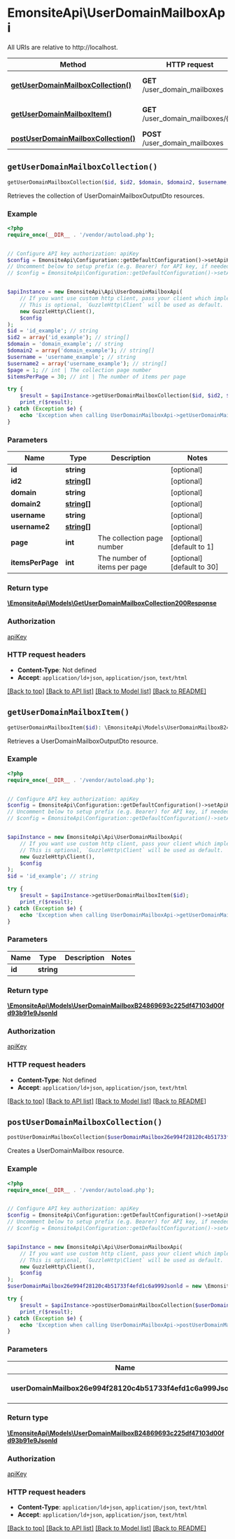 # EmonsiteApi\UserDomainMailboxApi

All URIs are relative to http://localhost.

Method | HTTP request | Description
------------- | ------------- | -------------
[**getUserDomainMailboxCollection()**](UserDomainMailboxApi.md#getUserDomainMailboxCollection) | **GET** /user_domain_mailboxes | Retrieves the collection of UserDomainMailboxOutputDto resources.
[**getUserDomainMailboxItem()**](UserDomainMailboxApi.md#getUserDomainMailboxItem) | **GET** /user_domain_mailboxes/{id} | Retrieves a UserDomainMailboxOutputDto resource.
[**postUserDomainMailboxCollection()**](UserDomainMailboxApi.md#postUserDomainMailboxCollection) | **POST** /user_domain_mailboxes | Creates a UserDomainMailbox resource.


## `getUserDomainMailboxCollection()`

```php
getUserDomainMailboxCollection($id, $id2, $domain, $domain2, $username, $username2, $page, $itemsPerPage): \EmonsiteApi\Models\GetUserDomainMailboxCollection200Response
```

Retrieves the collection of UserDomainMailboxOutputDto resources.

### Example

```php
<?php
require_once(__DIR__ . '/vendor/autoload.php');


// Configure API key authorization: apiKey
$config = EmonsiteApi\Configuration::getDefaultConfiguration()->setApiKey('Authorization', 'YOUR_API_KEY');
// Uncomment below to setup prefix (e.g. Bearer) for API key, if needed
// $config = EmonsiteApi\Configuration::getDefaultConfiguration()->setApiKeyPrefix('Authorization', 'Bearer');


$apiInstance = new EmonsiteApi\Api\UserDomainMailboxApi(
    // If you want use custom http client, pass your client which implements `GuzzleHttp\ClientInterface`.
    // This is optional, `GuzzleHttp\Client` will be used as default.
    new GuzzleHttp\Client(),
    $config
);
$id = 'id_example'; // string
$id2 = array('id_example'); // string[]
$domain = 'domain_example'; // string
$domain2 = array('domain_example'); // string[]
$username = 'username_example'; // string
$username2 = array('username_example'); // string[]
$page = 1; // int | The collection page number
$itemsPerPage = 30; // int | The number of items per page

try {
    $result = $apiInstance->getUserDomainMailboxCollection($id, $id2, $domain, $domain2, $username, $username2, $page, $itemsPerPage);
    print_r($result);
} catch (Exception $e) {
    echo 'Exception when calling UserDomainMailboxApi->getUserDomainMailboxCollection: ', $e->getMessage(), PHP_EOL;
}
```

### Parameters

Name | Type | Description  | Notes
------------- | ------------- | ------------- | -------------
 **id** | **string**|  | [optional]
 **id2** | [**string[]**](../Model/string.md)|  | [optional]
 **domain** | **string**|  | [optional]
 **domain2** | [**string[]**](../Model/string.md)|  | [optional]
 **username** | **string**|  | [optional]
 **username2** | [**string[]**](../Model/string.md)|  | [optional]
 **page** | **int**| The collection page number | [optional] [default to 1]
 **itemsPerPage** | **int**| The number of items per page | [optional] [default to 30]

### Return type

[**\EmonsiteApi\Models\GetUserDomainMailboxCollection200Response**](../Model/GetUserDomainMailboxCollection200Response.md)

### Authorization

[apiKey](../../README.md#apiKey)

### HTTP request headers

- **Content-Type**: Not defined
- **Accept**: `application/ld+json`, `application/json`, `text/html`

[[Back to top]](#) [[Back to API list]](../../README.md#endpoints)
[[Back to Model list]](../../README.md#models)
[[Back to README]](../../README.md)

## `getUserDomainMailboxItem()`

```php
getUserDomainMailboxItem($id): \EmonsiteApi\Models\UserDomainMailboxB24869693c225df47103d00fd93b91e9Jsonld
```

Retrieves a UserDomainMailboxOutputDto resource.

### Example

```php
<?php
require_once(__DIR__ . '/vendor/autoload.php');


// Configure API key authorization: apiKey
$config = EmonsiteApi\Configuration::getDefaultConfiguration()->setApiKey('Authorization', 'YOUR_API_KEY');
// Uncomment below to setup prefix (e.g. Bearer) for API key, if needed
// $config = EmonsiteApi\Configuration::getDefaultConfiguration()->setApiKeyPrefix('Authorization', 'Bearer');


$apiInstance = new EmonsiteApi\Api\UserDomainMailboxApi(
    // If you want use custom http client, pass your client which implements `GuzzleHttp\ClientInterface`.
    // This is optional, `GuzzleHttp\Client` will be used as default.
    new GuzzleHttp\Client(),
    $config
);
$id = 'id_example'; // string

try {
    $result = $apiInstance->getUserDomainMailboxItem($id);
    print_r($result);
} catch (Exception $e) {
    echo 'Exception when calling UserDomainMailboxApi->getUserDomainMailboxItem: ', $e->getMessage(), PHP_EOL;
}
```

### Parameters

Name | Type | Description  | Notes
------------- | ------------- | ------------- | -------------
 **id** | **string**|  |

### Return type

[**\EmonsiteApi\Models\UserDomainMailboxB24869693c225df47103d00fd93b91e9Jsonld**](../Model/UserDomainMailboxB24869693c225df47103d00fd93b91e9Jsonld.md)

### Authorization

[apiKey](../../README.md#apiKey)

### HTTP request headers

- **Content-Type**: Not defined
- **Accept**: `application/ld+json`, `application/json`, `text/html`

[[Back to top]](#) [[Back to API list]](../../README.md#endpoints)
[[Back to Model list]](../../README.md#models)
[[Back to README]](../../README.md)

## `postUserDomainMailboxCollection()`

```php
postUserDomainMailboxCollection($userDomainMailbox26e994f28120c4b51733f4efd1c6a999Jsonld): \EmonsiteApi\Models\UserDomainMailboxB24869693c225df47103d00fd93b91e9Jsonld
```

Creates a UserDomainMailbox resource.

### Example

```php
<?php
require_once(__DIR__ . '/vendor/autoload.php');


// Configure API key authorization: apiKey
$config = EmonsiteApi\Configuration::getDefaultConfiguration()->setApiKey('Authorization', 'YOUR_API_KEY');
// Uncomment below to setup prefix (e.g. Bearer) for API key, if needed
// $config = EmonsiteApi\Configuration::getDefaultConfiguration()->setApiKeyPrefix('Authorization', 'Bearer');


$apiInstance = new EmonsiteApi\Api\UserDomainMailboxApi(
    // If you want use custom http client, pass your client which implements `GuzzleHttp\ClientInterface`.
    // This is optional, `GuzzleHttp\Client` will be used as default.
    new GuzzleHttp\Client(),
    $config
);
$userDomainMailbox26e994f28120c4b51733f4efd1c6a999Jsonld = new \EmonsiteApi\Models\UserDomainMailbox26e994f28120c4b51733f4efd1c6a999Jsonld(); // \EmonsiteApi\Models\UserDomainMailbox26e994f28120c4b51733f4efd1c6a999Jsonld | The new UserDomainMailbox resource

try {
    $result = $apiInstance->postUserDomainMailboxCollection($userDomainMailbox26e994f28120c4b51733f4efd1c6a999Jsonld);
    print_r($result);
} catch (Exception $e) {
    echo 'Exception when calling UserDomainMailboxApi->postUserDomainMailboxCollection: ', $e->getMessage(), PHP_EOL;
}
```

### Parameters

Name | Type | Description  | Notes
------------- | ------------- | ------------- | -------------
 **userDomainMailbox26e994f28120c4b51733f4efd1c6a999Jsonld** | [**\EmonsiteApi\Models\UserDomainMailbox26e994f28120c4b51733f4efd1c6a999Jsonld**](../Model/UserDomainMailbox26e994f28120c4b51733f4efd1c6a999Jsonld.md)| The new UserDomainMailbox resource | [optional]

### Return type

[**\EmonsiteApi\Models\UserDomainMailboxB24869693c225df47103d00fd93b91e9Jsonld**](../Model/UserDomainMailboxB24869693c225df47103d00fd93b91e9Jsonld.md)

### Authorization

[apiKey](../../README.md#apiKey)

### HTTP request headers

- **Content-Type**: `application/ld+json`, `application/json`, `text/html`
- **Accept**: `application/ld+json`, `application/json`, `text/html`

[[Back to top]](#) [[Back to API list]](../../README.md#endpoints)
[[Back to Model list]](../../README.md#models)
[[Back to README]](../../README.md)

